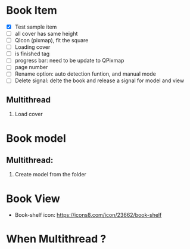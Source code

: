 # Book Item 

- [x]  Test sample item 
- [ ]  all cover has same height 
- [ ]  QIcon (pixmap), fit the square 
- [ ]  Loading cover 
- [ ]  is finished tag 
- [ ]  progress bar: need to be update to QPixmap 
- [ ]  page number 
- [ ]  Rename option: auto detection funtion, and manual mode 
- [ ]  Delete signal: delte the book and release a signal for model and view 
## Multithread 
1. Load cover 

# Book model


## Multithread:

1. Create model from the folder 

# Book View 
* Book-shelf icon: https://icons8.com/icon/23662/book-shelf



# When Multithread ?
